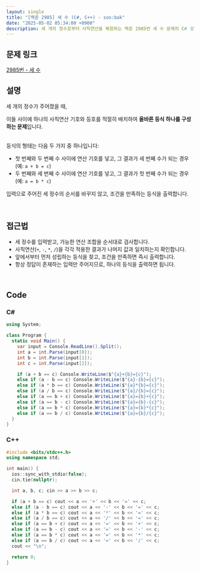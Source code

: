 ```yaml
---
layout: single
title: "[백준 2985] 세 수 (C#, C++) - soo:bak"
date: "2025-05-02 05:34:00 +0900"
description: 세 개의 정수로부터 사칙연산을 복원하는 백준 2985번 세 수 문제의 C# 및 C++ 풀이 및 해설
---
```


## 문제 링크
[2985번 - 세 수](https://www.acmicpc.net/problem/2985)

## 설명
세 개의 정수가 주어졌을 때,

이들 사이에 하나의 사칙연산 기호와 등호를 적절히 배치하여 **올바른 등식 하나를 구성하는 문제**입니다.

<br>
등식의 형태는 다음 두 가지 중 하나입니다:

- 첫 번째와 두 번째 수 사이에 연산 기호를 넣고, 그 결과가 세 번째 수가 되는 경우
  (예: `a + b = c`)
- 두 번째와 세 번째 수 사이에 연산 기호를 넣고, 그 결과가 첫 번째 수가 되는 경우
  (예: `a = b * c`)

입력으로 주어진 세 정수의 순서를 바꾸지 않고, 조건을 만족하는 등식을 출력합니다.

<br>

## 접근법

- 세 정수를 입력받고, 가능한 연산 조합을 순서대로 검사합니다.
- 사칙연산(`+`, `-`, `*`, `/`)을 각각 적용한 결과가 나머지 값과 일치하는지 확인합니다.
- 앞에서부터 먼저 성립하는 등식을 찾고, 조건을 만족하면 즉시 출력합니다.
- 항상 정답이 존재하는 입력만 주어지므로, 하나의 등식을 출력하면 됩니다.

<br>

## Code

### C#

```csharp
using System;

class Program {
  static void Main() {
    var input = Console.ReadLine().Split();
    int a = int.Parse(input[0]);
    int b = int.Parse(input[1]);
    int c = int.Parse(input[2]);

    if (a + b == c) Console.WriteLine($"{a}+{b}={c}");
    else if (a - b == c) Console.WriteLine($"{a}-{b}={c}");
    else if (a * b == c) Console.WriteLine($"{a}*{b}={c}");
    else if (a / b == c) Console.WriteLine($"{a}/{b}={c}");
    else if (a == b + c) Console.WriteLine($"{a}={b}+{c}");
    else if (a == b - c) Console.WriteLine($"{a}={b}-{c}");
    else if (a == b * c) Console.WriteLine($"{a}={b}*{c}");
    else if (a == b / c) Console.WriteLine($"{a}={b}/{c}");
  }
}
```

### C++

```cpp
#include <bits/stdc++.h>
using namespace std;

int main() {
  ios::sync_with_stdio(false);
  cin.tie(nullptr);

  int a, b, c; cin >> a >> b >> c;

  if (a + b == c) cout << a << '+' << b << '=' << c;
  else if (a - b == c) cout << a << '-' << b << '=' << c;
  else if (a * b == c) cout << a << '*' << b << '=' << c;
  else if (a / b == c) cout << a << '/' << b << '=' << c;
  else if (a == b + c) cout << a << '=' << b << '+' << c;
  else if (a == b - c) cout << a << '=' << b << '-' << c;
  else if (a == b * c) cout << a << '=' << b << '*' << c;
  else if (a == b / c) cout << a << '=' << b << '/' << c;
  cout << "\n";

  return 0;
}
```
